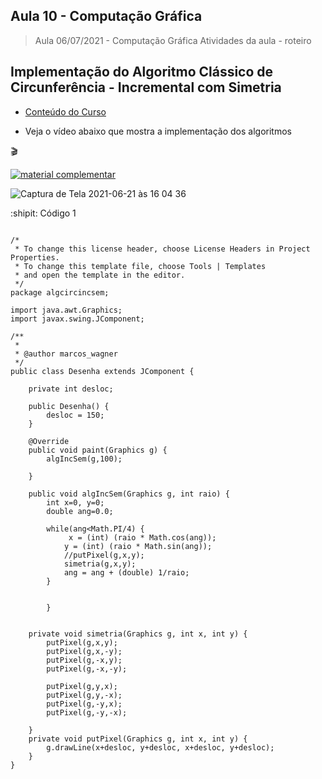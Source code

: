 
## Aula 10 - Computação Gráfica

> Aula 06/07/2021 - Computação Gráfica
> Atividades da aula - roteiro

## Implementação do Algoritmo Clássico de Circunferência - Incremental com Simetria

- [Conteúdo do Curso](https://github.com/marcoswagner-commits/projetos_cg/blob/56bc895a869568bf9bb4c13f42e976b133f58330/ApostilaCG2021_Modulo2.pdf)

- Veja o vídeo abaixo que mostra a implementação dos algoritmos
 
🎬

[![material complementar](https://github.com/marcoswagner-commits/projetos_cg/blob/9a7a875a273c69f03b6048ea2138b963fd82fa7b/Capa_Aula10.png)](https://www.youtube.com/watch?v=41vksW80Ra8)


![Captura de Tela 2021-06-21 às 16 04 36](https://user-images.githubusercontent.com/81576640/122814692-ee58c380-d2aa-11eb-816a-ac1cc1364663.png)


:shipit: Código 1
```

/*
 * To change this license header, choose License Headers in Project Properties.
 * To change this template file, choose Tools | Templates
 * and open the template in the editor.
 */
package algcircincsem;

import java.awt.Graphics;
import javax.swing.JComponent;

/**
 *
 * @author marcos_wagner
 */
public class Desenha extends JComponent {

    private int desloc; 
    
    public Desenha() {
        desloc = 150;
    }
    
    @Override
    public void paint(Graphics g) {
        algIncSem(g,100);
        
    }
    
    public void algIncSem(Graphics g, int raio) {
        int x=0, y=0;
        double ang=0.0;
        
        while(ang<Math.PI/4) {
             x = (int) (raio * Math.cos(ang));
            y = (int) (raio * Math.sin(ang));
            //putPixel(g,x,y);
            simetria(g,x,y);
            ang = ang + (double) 1/raio;
        }
        
           
        }
    

    private void simetria(Graphics g, int x, int y) {
        putPixel(g,x,y);
        putPixel(g,x,-y);
        putPixel(g,-x,y);
        putPixel(g,-x,-y);
        
        putPixel(g,y,x);
        putPixel(g,y,-x);
        putPixel(g,-y,x);
        putPixel(g,-y,-x);
          
    }
    private void putPixel(Graphics g, int x, int y) {
        g.drawLine(x+desloc, y+desloc, x+desloc, y+desloc);
    }
}




```



